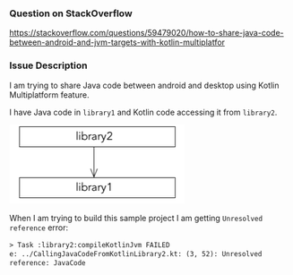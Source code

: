 ### Question on StackOverflow

https://stackoverflow.com/questions/59479020/how-to-share-java-code-between-android-and-jvm-targets-with-kotlin-multiplatfor

### Issue Description

I am trying to share Java code between android and desktop using Kotlin Multiplatform feature.

I have Java code in `library1` and Kotlin code accessing it from `library2`.

![library2 depends on library1](dependencies.png)

When I am trying to build this sample project I am getting `Unresolved reference` error:

```
> Task :library2:compileKotlinJvm FAILED
e: ../CallingJavaCodeFromKotlinLibrary2.kt: (3, 52): Unresolved reference: JavaCode
```
